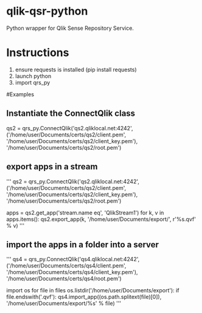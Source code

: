 # qlik-qsr-python
Python wrapper for Qlik Sense Repository Service.

# Instructions
1. ensure requests is installed (pip install requests)
2. launch python
3. import qrs_py

#Examples

## Instantiate the ConnectQlik class

qs2 = qrs_py.ConnectQlik('qs2.qliklocal.net:4242', ('/home/user/Documents/certs/qs2/client.pem', '/home/user/Documents/certs/qs2/client_key.pem'), '/home/user/Documents/certs/qs2/root.pem')

## export apps in a stream

'''
qs2 = qrs_py.ConnectQlik('qs2.qliklocal.net:4242', ('/home/user/Documents/certs/qs2/client.pem', '/home/user/Documents/certs/qs2/client_key.pem'), '/home/user/Documents/certs/qs2/root.pem')

apps = qs2.get_app('stream.name eq', 'QlikStream1')
for k, v in apps.items():
  qs2.export_app(k, '/home/user/Documents/export/', r'%s.qvf' % v)
'''  

## import the apps in a folder into a server

'''
qs4 = qrs_py.ConnectQlik('qs4.qliklocal.net:4242', ('/home/user/Documents/certs/qs4/client.pem', '/home/user/Documents/certs/qs4/client_key.pem'), '/home/user/Documents/certs/qs4/root.pem')

import os
for file in files os.listdir('/home/user/Documents/export'):
  if file.endswith('.qvf'):
      qs4.import_app((os.path.splitext(file)[0]), '/home/user/Documents/export/%s' % file)
'''
